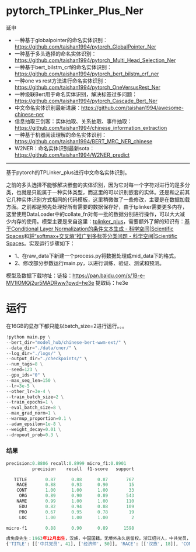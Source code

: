 # pytorch_TPLinker_Plus_Ner
延申
- 一种基于globalpointer的命名实体识别：https://github.com/taishan1994/pytorch_GlobalPointer_Ner
- 一种基于多头选择的命名实体识别：https://github.com/taishan1994/pytorch_Multi_Head_Selection_Ner
- 一种基于bert_bilstm_crf的命名实体识别：https://github.com/taishan1994/pytorch_bert_bilstm_crf_ner
- 一种one vs rest方法进行命名实体识别：https://github.com/taishan1994/pytorch_OneVersusRest_Ner
- 一种级联Bert用于命名实体识别，解决标签过多问题：https://github.com/taishan1994/pytorch_Cascade_Bert_Ner
- 中文命名实体识别最新进展：https://github.com/taishan1994/awesome-chinese-ner
- 信息抽取三剑客：实体抽取、关系抽取、事件抽取：https://github.com/taishan1994/chinese_information_extraction
- 一种基于机器阅读理解的命名实体识别：https://github.com/taishan1994/BERT_MRC_NER_chinese
- W2NER：命名实体识别最新sota：https://github.com/taishan1994/W2NER_predict

****

基于pytorch的TPLinker_plus进行中文命名实体识别。

之前的多头选择不能够解决嵌套的实体识别，因为它对每一个字符对进行的是多分类，也就是只能属于一种实体类型，而这里的可以识别嵌套的实体。还是和之前其它几种实体识别方式相同的代码模板，这里稍微做了一些修改，主要是在数据加载方面。之前都是预先处理好所有需要的数据保存好，由于tplinker需要更多内存，这里使用DataLoader中的collate_fn对每一批的数据分别进行操作，可以大大减少内存的使用。模型主要是来自这里：[tplinker_plus](https://github.com/Tongjilibo/bert4torch/blob/master/examples/sequence_labeling/task_sequence_labeling_ner_tplinker_plus.py)，需要额外了解的知识有：[基于Conditional Layer Normalization的条件文本生成 - 科学空间|Scientific Spaces](https://spaces.ac.cn/archives/7124)和[将“softmax+交叉熵”推广到多标签分类问题 - 科学空间|Scientific Spaces](https://www.spaces.ac.cn/archives/7359)。实现运行步骤如下：

- 1、在raw_data下新建一个process.py将数据处理成mid_data下的格式。
- 2、修改部分参数运行main.py，以进行训练、验证、测试和预测。

模型及数据下载地址：链接：https://pan.baidu.com/s/1B-e-MV1lOMQj2ur5MADRww?pwd=he3e  提取码：he3e

# 运行

在16GB的显存下都只能以batch_size=2进行运行。。。

```python
!python main.py \
--bert_dir="model_hub/chinese-bert-wwm-ext/" \
--data_dir="./data/cner/" \
--log_dir="./logs/" \
--output_dir="./checkpoints/" \
--num_tags=8 \
--seed=123 \
--gpu_ids="0" \
--max_seq_len=150 \
--lr=3e-5 \
--other_lr=3e-4 \
--train_batch_size=2 \
--train_epochs=1 \
--eval_batch_size=8 \
--max_grad_norm=1 \
--warmup_proportion=0.1 \
--adam_epsilon=1e-8 \
--weight_decay=0.01 \
--dropout_prob=0.3 \
```

### 结果

```python
precision:0.8806 recall:0.8999 micro_f1:0.8901
          precision    recall  f1-score   support

   TITLE       0.87      0.88      0.87       767
    RACE       0.88      0.93      0.90        15
    CONT       1.00      1.00      1.00        33
     ORG       0.89      0.90      0.89       543
    NAME       0.99      1.00      1.00       110
     EDU       0.82      0.94      0.88       109
     PRO       0.67      0.95      0.78        19
     LOC       1.00      1.00      1.00         2

micro-f1       0.88      0.90      0.89      1598

虞兔良先生：1963年12月出生，汉族，中国国籍，无境外永久居留权，浙江绍兴人，中共党员，MBA，经济师。
{'TITLE': [['中共党员', 41], ['经济师', 50]], 'RACE': [['汉族', 18]], 'CONT': [['中国国籍', 21]], 'NAME': [['虞兔良', 1]], 'EDU': [['MBA', 46]], 'LOC': [['浙江绍兴人', 35]]}
```



